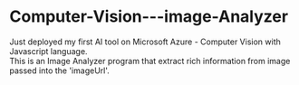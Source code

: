# Computer-Vision---image-Analyzer <br>
Just deployed my first AI tool on Microsoft Azure - Computer Vision with Javascript language. <br>
This is an Image Analyzer program that extract rich information from image passed into the 'imageUrl'.
